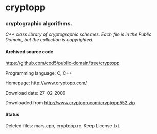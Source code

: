 # cryptopp #

### cryptographic algorithms. ###

*C++ class library of cryptographic schemes. Each file is in 
the Public Domain, but the collection is copyrighted.*

#### Archived source code ####
https://github.com/cod5/public-domain/tree/cryptopp

Programming language: C, C++

Homepage: http://www.cryptopp.com/

Download date: 27-02-2009

Downloaded from http://www.cryptopp.com/cryptopp552.zip

#### Status ####
Deleted files: mars.cpp, cryptopp.rc.
Keep License.txt.

